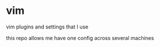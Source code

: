 # vim
vim plugins and settings that I use

this repo allows me have one config across several machines
